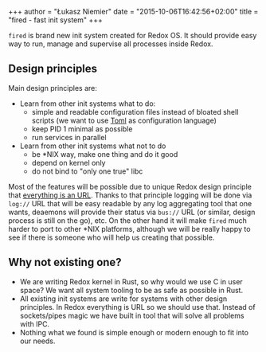 +++
author = "Łukasz Niemier"
date = "2015-10-06T16:42:56+02:00"
title = "fired - fast init system"
+++

`fired` is brand new init system created for Redox OS. It should provide easy
way to run, manage and supervise all processes inside Redox.

## Design principles

Main design principles are:

- Learn from other init systems what to do:
  + simple and readable configuration files instead of bloated shell scripts (we
    want to use [Toml][toml] as configuration language)
  + keep PID 1 minimal as possible
  + run services in parallel
- Learn from other init systems what not to do
  + be *NIX way, make one thing and do it good
  + depend on kernel only
  + do not bind to "only one true" libc

Most of the features will be possible due to unique Redox design principle that
[everything is an URL][url]. Thanks to that principle logging will be done via
`log://` URL that will be easy readable by any log aggregating tool that one
wants, deaemons will provide their status via `bus://` URL (or similar, design
process is still on the go), etc. On the other hand it will make `fired` much
harder to port to other *NIX platforms, although we will be really happy to see
if there is someone who will help us creating that possible.

## Why not existing one?

- We are writing Redox kernel in Rust, so why would we use C in user space? We
  want all system tooling to be as safe as possible in Rust.
- All existing init systems are write for systems with other design principles.
  In Redox everything is URL so we should use that. Instead of sockets/pipes
  magic we have built in tool that will solve all problems with IPC.
- Nothing what we found is simple enough or modern enough to fit into our needs.

[toml]: https://github.com/toml-lang/toml
[url]: https://github.com/redox-os/redox/wiki/URL
